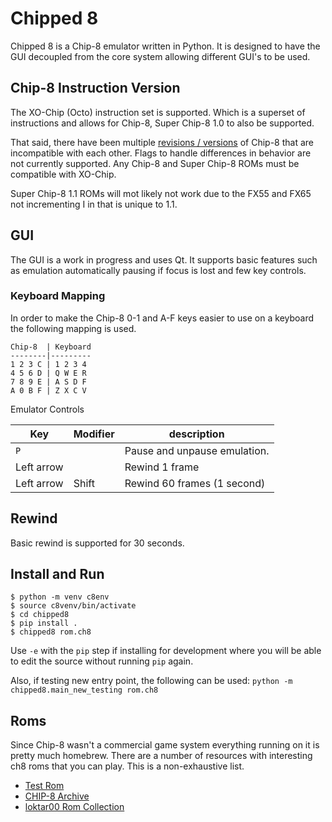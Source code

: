 # Chipped 8

Chipped 8 is a Chip-8 emulator written in Python. It is designed to have the
GUI decoupled from the core system allowing different GUI's to be used.

## Chip-8 Instruction Version

The XO-Chip (Octo) instruction set is supported. Which is a superset of
instructions and allows for Chip-8, Super Chip-8 1.0 to also be supported.

That said, there have been multiple [revisions /
versions](https://chip-8.github.io) of Chip-8 that are incompatible with each
other. Flags to handle differences in behavior are not currently supported.
Any Chip-8 and Super Chip-8 ROMs must be compatible with XO-Chip.

Super Chip-8 1.1 ROMs will mot likely not work due to the FX55 and FX65 not
incrementing I in that is unique to 1.1.

## GUI

The GUI is a work in progress and uses Qt. It supports basic features such as
emulation automatically pausing if focus is lost and few key controls.

### Keyboard Mapping

In order to make the Chip-8 0-1 and A-F keys easier to use on a keyboard the
following mapping is used.

```
Chip-8  | Keyboard
--------|---------
1 2 3 C | 1 2 3 4
4 5 6 D | Q W E R
7 8 9 E | A S D F
A 0 B F | Z X C V
```

Emulator Controls

Key        | Modifier | description
---------- | -------- | -----------
`P`        |          | Pause and unpause emulation.
Left arrow |          | Rewind 1 frame
Left arrow | Shift    | Rewind 60 frames (1 second)


## Rewind

Basic rewind is supported for 30 seconds.

## Install and Run

```
$ python -m venv c8env
$ source c8venv/bin/activate
$ cd chipped8
$ pip install .
$ chipped8 rom.ch8
```

Use `-e` with the `pip` step if installing for development where you will be able
to edit the source without running `pip` again.

Also, if testing new entry point, the following can be used:
`python -m chipped8.main_new_testing rom.ch8`

## Roms

Since Chip-8 wasn't a commercial game system everything running on it is
pretty much homebrew. There are a number of resources with interesting ch8
roms that you can play. This is a non-exhaustive list.

* [Test Rom](https://github.com/corax89/chip8-test-rom)
* [CHIP-8 Archive](https://johnearnest.github.io/chip8Archive/?sort=platform)
* [loktar00 Rom Collection](https://github.com/loktar00/chip8/tree/master/roms)

